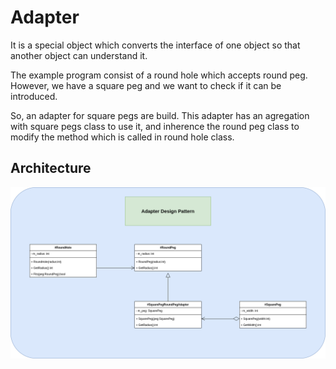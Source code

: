 # Adapter

It is a special object which converts the interface of one object so that another object can understand it.

The example program consist of a round hole which accepts round peg. However, we have a square peg and we want to check if it can be introduced.

So, an adapter for square pegs are build. This adapter has an agregation with square pegs class to use it, and inherence the round peg class to modify the method which is called in round hole class.

## Architecture

<img src="./images/Architecture.png">